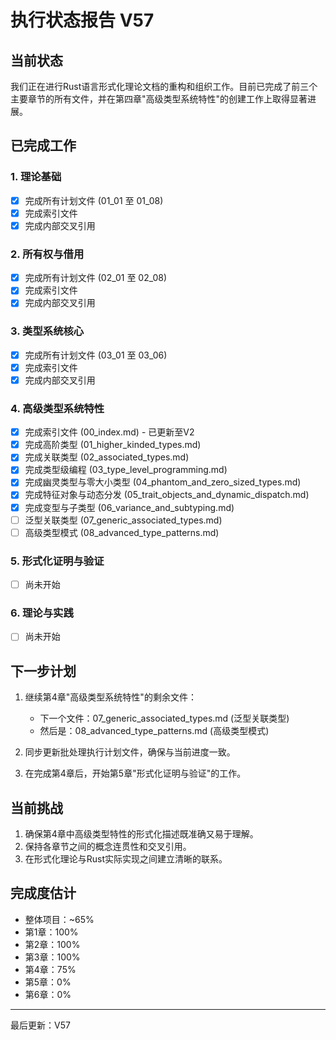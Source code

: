 # 执行状态报告 V57

## 当前状态

我们正在进行Rust语言形式化理论文档的重构和组织工作。目前已完成了前三个主要章节的所有文件，并在第四章"高级类型系统特性"的创建工作上取得显著进展。

## 已完成工作

### 1. 理论基础

- [x] 完成所有计划文件 (01_01 至 01_08)
- [x] 完成索引文件
- [x] 完成内部交叉引用

### 2. 所有权与借用

- [x] 完成所有计划文件 (02_01 至 02_08)
- [x] 完成索引文件
- [x] 完成内部交叉引用

### 3. 类型系统核心

- [x] 完成所有计划文件 (03_01 至 03_06)
- [x] 完成索引文件
- [x] 完成内部交叉引用

### 4. 高级类型系统特性

- [x] 完成索引文件 (00_index.md) - 已更新至V2
- [x] 完成高阶类型 (01_higher_kinded_types.md)
- [x] 完成关联类型 (02_associated_types.md)
- [x] 完成类型级编程 (03_type_level_programming.md)
- [x] 完成幽灵类型与零大小类型 (04_phantom_and_zero_sized_types.md)
- [x] 完成特征对象与动态分发 (05_trait_objects_and_dynamic_dispatch.md)
- [x] 完成变型与子类型 (06_variance_and_subtyping.md)
- [ ] 泛型关联类型 (07_generic_associated_types.md)
- [ ] 高级类型模式 (08_advanced_type_patterns.md)

### 5. 形式化证明与验证

- [ ] 尚未开始

### 6. 理论与实践

- [ ] 尚未开始

## 下一步计划

1. 继续第4章"高级类型系统特性"的剩余文件：
   - 下一个文件：07_generic_associated_types.md (泛型关联类型)
   - 然后是：08_advanced_type_patterns.md (高级类型模式)

2. 同步更新批处理执行计划文件，确保与当前进度一致。

3. 在完成第4章后，开始第5章"形式化证明与验证"的工作。

## 当前挑战

1. 确保第4章中高级类型特性的形式化描述既准确又易于理解。
2. 保持各章节之间的概念连贯性和交叉引用。
3. 在形式化理论与Rust实际实现之间建立清晰的联系。

## 完成度估计

- 整体项目：~65%
- 第1章：100%
- 第2章：100%
- 第3章：100%
- 第4章：75%
- 第5章：0%
- 第6章：0%

---

最后更新：V57 